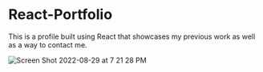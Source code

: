 # React-Portfolio
This is a profile built using React that showcases my previous work as well as a way to contact me. 

![Screen Shot 2022-08-29 at 7 21 28 PM](https://user-images.githubusercontent.com/107001559/187321311-8d099268-f5c6-49fb-8493-75c347019c7d.png)
